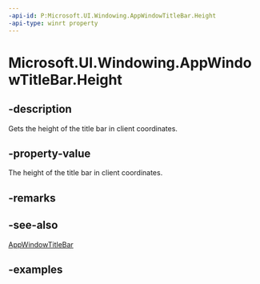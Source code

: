 ```yaml
---
-api-id: P:Microsoft.UI.Windowing.AppWindowTitleBar.Height
-api-type: winrt property
---
```


# Microsoft.UI.Windowing.AppWindowTitleBar.Height

<!--
public int Height { get; }
-->

## -description

Gets the height of the title bar in client coordinates.

## -property-value

The height of the title bar in client coordinates.

## -remarks

## -see-also

[AppWindowTitleBar](appwindowtitlebar.md)

## -examples
